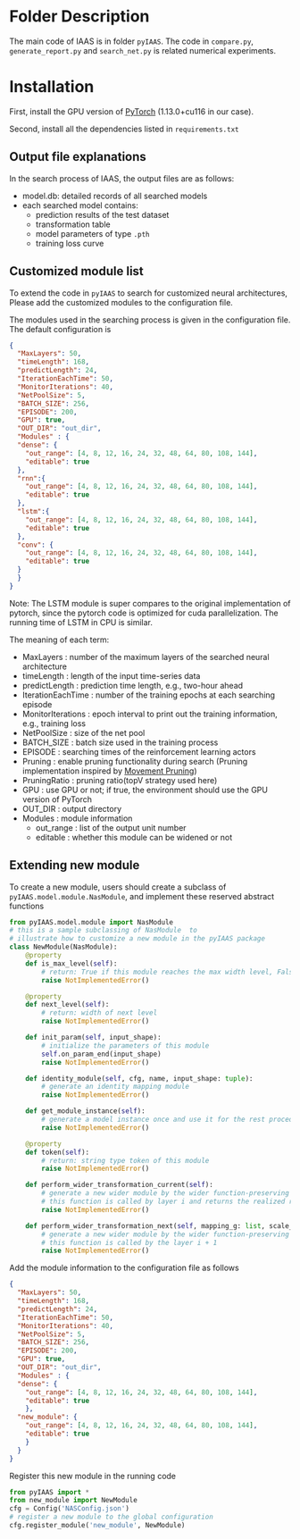 # Folder Description
The main code of IAAS is in folder `pyIAAS`.
The code in `compare.py`, `generate_report.py` and `search_net.py` is related numerical experiments.

# Installation
First, install the GPU version of [PyTorch](https://pytorch.org/get-started/locally/) (1.13.0+cu116 in our case).

Second, install all the dependencies listed in ```requirements.txt```

## Output file explanations
In the search process of IAAS, the output files are as follows:
- model.db: detailed records of all searched models
- each searched model contains:
  - prediction results of the test dataset
  - transformation table
  - model parameters of type ```.pth```
  - training loss curve 
  
## Customized module list
To extend the code in `pyIAAS` to search for customized neural architectures, Please add the customized modules to the configuration file. 

The modules used in the searching process is given in the configuration
file. The default configuration is 
```json
{
  "MaxLayers": 50,
  "timeLength": 168,
  "predictLength": 24,
  "IterationEachTime": 50,
  "MonitorIterations": 40,
  "NetPoolSize": 5,
  "BATCH_SIZE": 256,
  "EPISODE": 200,
  "GPU": true,
  "OUT_DIR": "out_dir",
  "Modules" : {
  "dense": {
    "out_range": [4, 8, 12, 16, 24, 32, 48, 64, 80, 108, 144],
    "editable": true
  },
  "rnn":{
    "out_range": [4, 8, 12, 16, 24, 32, 48, 64, 80, 108, 144],
    "editable": true
  },
  "lstm":{
    "out_range": [4, 8, 12, 16, 24, 32, 48, 64, 80, 108, 144],
    "editable": true
  },
  "conv": {
    "out_range": [4, 8, 12, 16, 24, 32, 48, 64, 80, 108, 144],
    "editable": true
  }
  }
}
```

Note: The LSTM module is super compares to the original implementation of pytorch, since the pytorch code is optimized for cuda parallelization. The running time of LSTM in CPU is similar.

The meaning of each term:
- MaxLayers : number of the maximum layers of the searched neural architecture
- timeLength : length of the input time-series data
- predictLength : prediction time length, e.g., two-hour ahead
- IterationEachTime : number of the training epochs at each searching episode
- MonitorIterations : epoch interval to print out the training information, e.g., training loss 
- NetPoolSize : size of the net pool
- BATCH_SIZE : batch size used in the training process
- EPISODE : searching times of the reinforcement learning actors
- Pruning : enable pruning functionality during search (Pruning implementation inspired by [Movement Pruning](https://github.com/huggingface/nn_pruning))
- PruningRatio : pruning ratio(topV strategy used here)
- GPU : use GPU or not; if true, the environment should use the GPU version of PyTorch
- OUT_DIR : output directory
- Modules : module information 
  - out_range : list of the output unit number 
  - editable : whether this module can be widened or not

## Extending new module
To create a new module, users should create a subclass of ```pyIAAS.model.module.NasModule```, and implement 
these reserved abstract functions

```python
from pyIAAS.model.module import NasModule
# this is a sample subclassing of NasModule  to
# illustrate how to customize a new module in the pyIAAS package
class NewModule(NasModule):
    @property
    def is_max_level(self):
        # return: True if this module reaches the max width level, False otherwise
        raise NotImplementedError()

    @property
    def next_level(self):
        # return: width of next level
        raise NotImplementedError()

    def init_param(self, input_shape):
        # initialize the parameters of this module
        self.on_param_end(input_shape)
        raise NotImplementedError()

    def identity_module(self, cfg, name, input_shape: tuple):
        # generate an identity mapping module
        raise NotImplementedError()

    def get_module_instance(self):
        # generate a model instance once and use it for the rest procedures
        raise NotImplementedError()

    @property
    def token(self):
        # return: string type token of this module
        raise NotImplementedError()

    def perform_wider_transformation_current(self):
        # generate a new wider module by the wider function-preserving transformation
        # this function is called by layer i and returns the realized random mapping to the IAAS framework for the next layer's wider transformation.
        raise NotImplementedError()

    def perform_wider_transformation_next(self, mapping_g: list, scale_g: list):
        # generate a new wider module by the wider function-preserving transformation
        # this function is called by the layer i + 1
        raise NotImplementedError()
```

Add the module information to the configuration file as follows
```json
{
  "MaxLayers": 50,
  "timeLength": 168,
  "predictLength": 24,
  "IterationEachTime": 50,
  "MonitorIterations": 40,
  "NetPoolSize": 5,
  "BATCH_SIZE": 256,
  "EPISODE": 200,
  "GPU": true,
  "OUT_DIR": "out_dir",
  "Modules" : {
  "dense": {
    "out_range": [4, 8, 12, 16, 24, 32, 48, 64, 80, 108, 144],
    "editable": true
    },
  "new_module": {
    "out_range": [4, 8, 12, 16, 24, 32, 48, 64, 80, 108, 144],
    "editable": true
    }
  }
}
```
Register this new module in the running code

```python
from pyIAAS import *
from new_module import NewModule
cfg = Config('NASConfig.json')
# register a new module to the global configuration
cfg.register_module('new_module', NewModule)
```